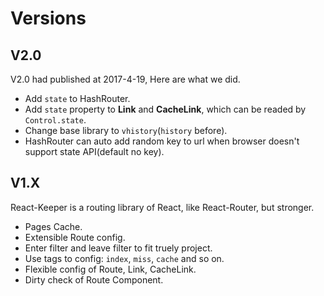 # Versions

## V2.0
V2.0 had published at 2017-4-19, Here are what we did.  
- Add `state` to HashRouter.
- Add `state` property to **Link** and **CacheLink**, which can be readed by `Control.state`.
- Change base library to `vhistory`(`history` before).
- HashRouter can auto add random key to url when browser doesn't support state API(default no key).

## V1.X
React-Keeper is a routing library of React, like React-Router, but stronger.  
- Pages Cache.
- Extensible Route config.
- Enter filter and leave filter to fit truely project.
- Use tags to config: `index`, `miss`, `cache` and so on.
- Flexible config of Route, Link, CacheLink.
- Dirty check of Route Component.